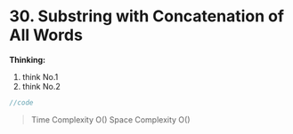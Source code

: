 # 30. Substring with Concatenation of All Words
**Thinking:**
1. think No.1
2. think No.2

```java
//code
```
> Time  Complexity O()
> Space Complexity O()
